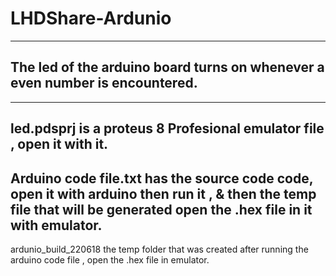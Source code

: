 # LHDShare-Ardunio
---
## The led of the arduino board turns on whenever a even number is encountered.
---
led.pdsprj is a proteus 8 Profesional emulator file , open it with it.
---
Arduino code file.txt has the source code code, open it with arduino then run it , & then the temp file that will be generated open the .hex file in it with emulator.
---
ardunio_build_220618 the temp folder that was created after running the arduino code file , open the .hex file in emulator.
